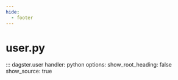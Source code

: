 ```yaml
---
hide:
  - footer
---
```

# user.py

::: dagster.user
    handler: python
    options:
      show_root_heading: false
      show_source: true
